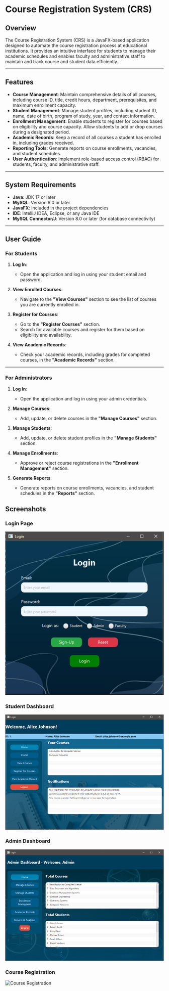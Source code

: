 # Course Registration System (CRS)

## Overview
The Course Registration System (CRS) is a JavaFX-based application designed to automate the course registration process at educational institutions. It provides an intuitive interface for students to manage their academic schedules and enables faculty and administrative staff to maintain and track course and student data efficiently.

---

## Features
- **Course Management**: Maintain comprehensive details of all courses, including course ID, title, credit hours, department, prerequisites, and maximum enrollment capacity.
- **Student Management**: Manage student profiles, including student ID, name, date of birth, program of study, year, and contact information.
- **Enrollment Management**: Enable students to register for courses based on eligibility and course capacity. Allow students to add or drop courses during a designated period.
- **Academic Records**: Keep a record of all courses a student has enrolled in, including grades received.
- **Reporting Tools**: Generate reports on course enrollments, vacancies, and student schedules.
- **User Authentication**: Implement role-based access control (RBAC) for students, faculty, and administrative staff.

---

## System Requirements
- **Java**: JDK 17 or later
- **MySQL**: Version 8.0 or later
- **JavaFX**: Included in the project dependencies
- **IDE**: IntelliJ IDEA, Eclipse, or any Java IDE
- **MySQL Connector/J**: Version 8.0 or later (for database connectivity)

---

## User Guide

### For Students

1. **Log In**:
   - Open the application and log in using your student email and password.

2. **View Enrolled Courses**:
   - Navigate to the **"View Courses"** section to see the list of courses you are currently enrolled in.

3. **Register for Courses**:
   - Go to the **"Register Courses"** section.
   - Search for available courses and register for them based on eligibility and availability.

4. **View Academic Records**:
   - Check your academic records, including grades for completed courses, in the **"Academic Records"** section.

---

### For Administrators

1. **Log In**:
   - Open the application and log in using your admin credentials.

2. **Manage Courses**:
   - Add, update, or delete courses in the **"Manage Courses"** section.

3. **Manage Students**:
   - Add, update, or delete student profiles in the **"Manage Students"** section.

4. **Manage Enrollments**:
   - Approve or reject course registrations in the **"Enrollment Management"** section.

5. **Generate Reports**:
   - Generate reports on course enrollments, vacancies, and student schedules in the **"Reports"** section.

## Screenshots

### Login Page
![Login Page](/screenshots/login_page.png)

### Student Dashboard
![Student Dashboard](/screenshots/student_dashboard.png)

### Admin Dashboard
![Admin Dashboard](/screenshots/admin_dashboard.png)

### Course Registration
![Course Registration](/screenshots/course_registration.png)